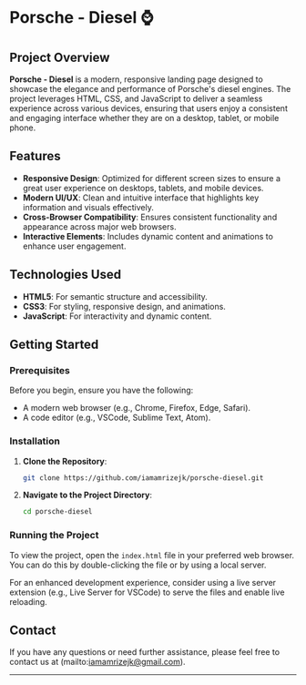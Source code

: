 # Porsche - Diesel ⌚

## Project Overview

**Porsche - Diesel** is a modern, responsive landing page designed to showcase the elegance and performance of Porsche's diesel engines. The project leverages HTML, CSS, and JavaScript to deliver a seamless experience across various devices, ensuring that users enjoy a consistent and engaging interface whether they are on a desktop, tablet, or mobile phone.

## Features

- **Responsive Design**: Optimized for different screen sizes to ensure a great user experience on desktops, tablets, and mobile devices.
- **Modern UI/UX**: Clean and intuitive interface that highlights key information and visuals effectively.
- **Cross-Browser Compatibility**: Ensures consistent functionality and appearance across major web browsers.
- **Interactive Elements**: Includes dynamic content and animations to enhance user engagement.

## Technologies Used

- **HTML5**: For semantic structure and accessibility.
- **CSS3**: For styling, responsive design, and animations.
- **JavaScript**: For interactivity and dynamic content.

## Getting Started

### Prerequisites

Before you begin, ensure you have the following:
- A modern web browser (e.g., Chrome, Firefox, Edge, Safari).
- A code editor (e.g., VSCode, Sublime Text, Atom).

### Installation

1. **Clone the Repository**:
   ```bash
   git clone https://github.com/iamamrizejk/porsche-diesel.git
   ```
2. **Navigate to the Project Directory**:
   ```bash
   cd porsche-diesel
   ```

### Running the Project

To view the project, open the `index.html` file in your preferred web browser. You can do this by double-clicking the file or by using a local server.

For an enhanced development experience, consider using a live server extension (e.g., Live Server for VSCode) to serve the files and enable live reloading.

## Contact

If you have any questions or need further assistance, please feel free to contact us at (mailto:iamamrizejk@gmail.com).

---
